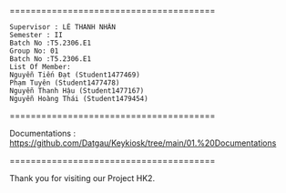 =======================================

    Supervisor : LÊ THANH NHÂN
    Semester : II
    Batch No :T5.2306.E1
    Group No: 01
    Batch No :T5.2306.E1
    List Of Member:
    Nguyễn Tiến Đạt (Student1477469)
    Phạm Tuyên (Student1477478)
    Nguyễn Thanh Hậu (Student1477167)
    Nguyễn Hoàng Thái (Student1479454)
=======================================

Documentations : https://github.com/Datgau/Keykiosk/tree/main/01.%20Documentations

=======================================

Thank you for visiting our Project HK2.
